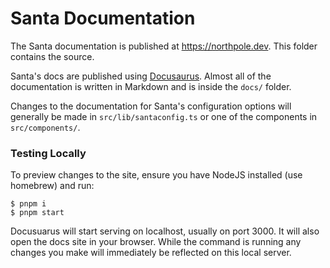 # Santa Documentation

The Santa documentation is published at https://northpole.dev. This folder
contains the source.

Santa's docs are published using [Docusaurus](https://docusaurus.io). Almost all
of the documentation is written in Markdown and is inside the `docs/` folder.

Changes to the documentation for Santa's configuration options will generally
be made in `src/lib/santaconfig.ts` or one of the components in
`src/components/`.

### Testing Locally

To preview changes to the site, ensure you have NodeJS installed (use homebrew)
and run:

```
$ pnpm i
$ pnpm start
```

Docusuarus will start serving on localhost, usually on port 3000. It will also
open the docs site in your browser. While the command is running any changes
you make will immediately be reflected on this local server.

